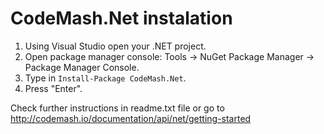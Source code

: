 # CodeMash.Net instalation

1. Using Visual Studio open your .NET project.  
2. Open package manager console: Tools -> NuGet Package Manager -> Package Manager Console.  
3. Type in `Install-Package CodeMash.Net`.  
4. Press "Enter".  

Check further instructions in readme.txt file or go to <a target="_blank" href="http://codemash.io/documentation/api/net/getting-started">http://codemash.io/documentation/api/net/getting-started</a>
